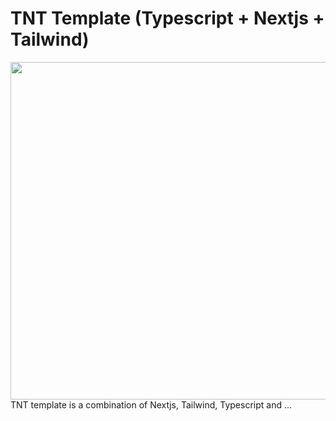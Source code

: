 # TNT Template (Typescript + Nextjs + Tailwind)

<img align="center" width="1000" height="540" src="https://repository-images.githubusercontent.com/515960347/469114f0-7051-4647-aeae-c9475c2c2cc7" />
<br>
TNT template is a combination of Nextjs, Tailwind, Typescript and ...
